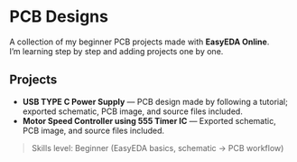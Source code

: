 # PCB Designs

A collection of my beginner PCB projects made with **EasyEDA Online**.  
I’m learning step by step and adding projects one by one.

## Projects
- **USB TYPE C Power Supply** — PCB design made by following a tutorial; exported schematic, PCB image, and source files included.
- **Motor Speed Controller using 555 Timer IC** — Exported schematic, PCB image, and source files included.

> Skills level: Beginner (EasyEDA basics, schematic → PCB workflow)
